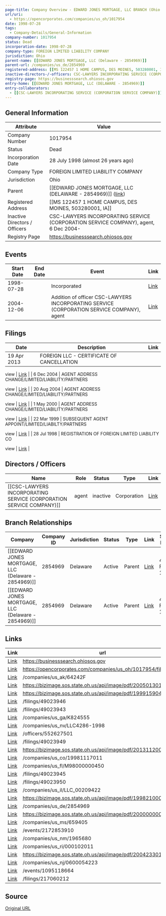 ```yaml
---
page-title: Company Overview - EDWARD JONES MORTGAGE, LLC BRANCH (Ohio - 1017954)
url/uri:
  - https://opencorporates.com/companies/us_oh/1017954
date: 1998-07-28
tags:
  - Company-Details/General-Information
company-number: 1017954
status: Dead
incorporation-date: 1998-07-28
company-type: FOREIGN LIMITED LIABILITY COMPANY
jurisdiction: Ohio
parent-name: [[EDWARD JONES MORTGAGE, LLC (Delaware - 2854969)]]
parent-url: /companies/us_de/2854969
registered-address: [[MS 122457 1 HOME CAMPUS, DES MOINES, 503280001, IA]]
inactive-directors-/-officers: CSC-LAWYERS INCORPORATING SERVICE (CORPORATION SERVICE COMPANY), agent,  6 Dec 2004-
registry-page: https://businesssearch.ohiosos.gov
entry-home: [[EDWARD JONES MORTGAGE, LLC (DELAWARE - 2854969)]]
entry-collaborators:
  - [[CSC-LAWYERS INCORPORATING SERVICE (CORPORATION SERVICE COMPANY)]]
---
```


## General Information
| Attribute          | Value                                       |
|--------------------|---------------------------------------------|
| Company Number     | 1017954                                     |
| Status             | Dead                                        |
| Incorporation Date | 28 July 1998 (almost 26 years ago)          |
| Company Type       | FOREIGN LIMITED LIABILITY COMPANY           |
| Jurisdiction       | Ohio                                        |
| Parent             | [[EDWARD JONES MORTGAGE, LLC (DELAWARE - 2854969)]] ([link](/companies/us_de/2854969)) |
| Registered Address | [[MS 122457 1 HOME CAMPUS, DES MOINES, 503280001, IA]] |
| Inactive Directors / Officers | CSC-LAWYERS INCORPORATING SERVICE (CORPORATION SERVICE COMPANY), agent,  6 Dec 2004- |
| Registry Page      | https://businesssearch.ohiosos.gov          |

## Events

| Start Date | End Date   | Event                                                   | Link |
|------------|------------|-------------------------------------------------------|------|
| 1998-07-28 |            | Incorporated                                            | [Link](https://opencorporates.com/events/1095118664) |
| 2004-12-06 |            | Addition of officer CSC-LAWYERS INCORPORATING SERVICE (CORPORATION SERVICE COMPANY), agent | [Link](https://opencorporates.com/events/2172853910) |

## Filings
| Date        | Description                    | Link |
|-------------|--------------------------------|-------|
| 19 Apr 2013 | FOREIGN LLC - CERTIFICATE OF CANCELLATION

view | [Link](https://opencorporates.com/filings/217060212) |
| 6 Dec 2004  | AGENT ADDRESS CHANGE/LIMITED/LIABILITY/PARTNERS

view | [Link](https://opencorporates.com/filings/49023950) |
| 20 Aug 2004 | AGENT ADDRESS CHANGE/LIMITED/LIABILITY/PARTNERS

view | [Link](https://opencorporates.com/filings/49023949) |
| 1 May 2000  | AGENT ADDRESS CHANGE/LIMITED/LIABILITY/PARTNERS

view | [Link](https://opencorporates.com/filings/49023946) |
| 22 Mar 1999 | SUBSEQUENT AGENT APPOINT/LIMITED/LIABILTY/PARTNERS

view | [Link](https://opencorporates.com/filings/49023945) |
| 28 Jul 1998 | REGISTRATION OF FOREIGN LIMITED LIABILITY CO

view | [Link](https://opencorporates.com/filings/49023943) |

## Directors / Officers
| Name                 | Role            | Status     | Type        | Link |
|----------------------|-----------------|------------|-------------|------|
| [[CSC-LAWYERS INCORPORATING SERVICE (CORPORATION SERVICE COMPANY)]] | agent           | inactive   | Corporation | [Link](https://opencorporates.com/officers/552627501) |

## Branch Relationships
| Company                       | Company ID            | Jurisdiction         | Status   | Type       | Link                                | Start Date   | End Date     | Statement Link                      |
|--------------------------------|----------------------|----------------------|----------|------------|-------------------------------------|--------------|--------------|-------------------------------------|
| [[EDWARD JONES MORTGAGE, LLC (Delaware - 2854969)]] | 2854969              | Delaware             | Active   | Parent     | [Link](https://opencorporates.com/companies/us_de/2854969) | 4 Feb 1998   | N/A          | [Statement](https://opencorporates.com/statements/29064190) |
| [[EDWARD JONES MORTGAGE, LLC (Delaware - 2854969)]] | 2854969              | Delaware             | Active   | Parent     | [Link](https://opencorporates.com/companies/us_de/2854969) | 4 Feb 1998   | N/A          | [Statement](https://opencorporates.com/statements/1225104) |

## Links
| Link   | url                            
|--------|--------------------------------|
| [Link](https://businesssearch.ohiosos.gov) |https://businesssearch.ohiosos.gov|
| [Link](https://opencorporates.com/companies/us_oh/1017954/filings) |https://opencorporates.com/companies/us_oh/1017954/filings|
| [Link](/companies/us_ak/64242F) |/companies/us_ak/64242F       |
| [Link](https://bizimage.sos.state.oh.us/api/image/pdf/200501301310/true) |https://bizimage.sos.state.oh.us/api/image/pdf/200501301310/true|
| [Link](https://bizimage.sos.state.oh.us/api/image/pdf/199915904646/true) |https://bizimage.sos.state.oh.us/api/image/pdf/199915904646/true|
| [Link](/filings/49023946) |/filings/49023946             |
| [Link](/filings/49023943) |/filings/49023943             |
| [Link](/companies/us_ga/K824555) |/companies/us_ga/K824555      |
| [Link](/companies/us_nv/LLC4286-1998) |/companies/us_nv/LLC4286-1998 |
| [Link](/officers/552627501) |/officers/552627501           |
| [Link](/filings/49023949) |/filings/49023949             |
| [Link](https://bizimage.sos.state.oh.us/api/image/pdf/201311200313/true) |https://bizimage.sos.state.oh.us/api/image/pdf/201311200313/true|
| [Link](/companies/us_co/19981117011) |/companies/us_co/19981117011  |
| [Link](/companies/us_fl/M98000000450) |/companies/us_fl/M98000000450 |
| [Link](/filings/49023945) |/filings/49023945             |
| [Link](/filings/49023950) |/filings/49023950             |
| [Link](/companies/us_il/LLC_00209422) |/companies/us_il/LLC_00209422 |
| [Link](https://bizimage.sos.state.oh.us/api/image/pdf/199821000438/true) |https://bizimage.sos.state.oh.us/api/image/pdf/199821000438/true|
| [Link](/companies/us_de/2854969) |/companies/us_de/2854969      |
| [Link](https://bizimage.sos.state.oh.us/api/image/pdf/200000000001/true) |https://bizimage.sos.state.oh.us/api/image/pdf/200000000001/true|
| [Link](/companies/us_ms/659405) |/companies/us_ms/659405       |
| [Link](/events/2172853910) |/events/2172853910            |
| [Link](/companies/us_nm/1965680) |/companies/us_nm/1965680      |
| [Link](/companies/us_ri/000102011) |/companies/us_ri/000102011    |
| [Link](https://bizimage.sos.state.oh.us/api/image/pdf/200423301050/true) |https://bizimage.sos.state.oh.us/api/image/pdf/200423301050/true|
| [Link](/companies/us_nj/0600054223) |/companies/us_nj/0600054223   |
| [Link](/events/1095118664) |/events/1095118664            |
| [Link](/filings/217060212) |/filings/217060212            |

## Source
[Original URL](https://opencorporates.com/companies/us_oh/1017954)
